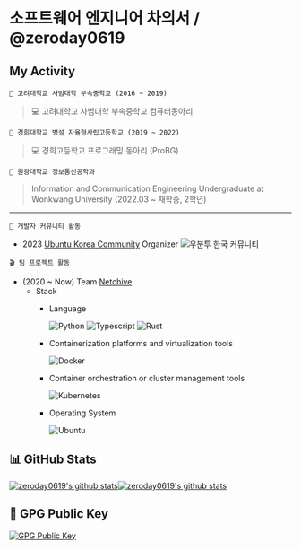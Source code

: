 # 소프트웨어 엔지니어 차의서 / @zeroday0619
## My Activity
`🏫 고려대학교 사범대학 부속중학교 (2016 ~ 2019)`
> 💻 고려대학교 사범대학 부속중학교 컴퓨터동아리

`🏫 경희대학교 병설 자율형사립고등학교 (2019 ~ 2022)`
> 💻 경희고등학교 프로그래밍 동아리 (ProBG)

`🏫 원광대학교 정보통신공학과`
> Information and Communication Engineering Undergraduate at Wonkwang University (2022.03 ~ 재학중, 2학년)

---

`📘 개발자 커뮤니티 활동`
- 2023 [Ubuntu Korea Community](https://disclosures.ubuntu-kr.org/organizers/gen7/) Organizer</img>
![우분투 한국 커뮤니티](https://discourse.ubuntu-kr.org/uploads/default/original/2X/6/6b47ec9f7f7e25d4d3b29ad3ded0acc046b36e29.svg)

`🎬 팀 프로젝트 활동`

- (2020 ~ Now) Team [Netchive](https://github.com/Netchive)
  - Stack
    * Language

      ![Python](https://img.shields.io/badge/Python-black?style=for-the-badge&logo=python)
      ![Typescript](https://img.shields.io/badge/Typescript-black?style=for-the-badge&logo=typescript)
      ![Rust](https://img.shields.io/badge/Rust-black?style=for-the-badge&logo=rust)
    
    * Containerization platforms and virtualization tools

      ![Docker](https://img.shields.io/badge/Docker-black?style=for-the-badge&logo=docker)

    * Container orchestration or cluster management tools

      ![Kubernetes](https://img.shields.io/badge/Kubernetes-black?style=for-the-badge&logo=Kubernetes)

    * Operating System

      ![Ubuntu](https://img.shields.io/badge/Ubuntu-black?style=for-the-badge&logo=ubuntu)


## 📊 GitHub Stats
[![zeroday0619's github stats](https://github-readme-stats.vercel.app/api?username=zeroday0619&count_private=true&show_icons=true&hide_border=true&theme=dark)](https://github.com/zeroday0619)[![zeroday0619's github stats](https://github-readme-stats.vercel.app/api/top-langs/?username=zeroday0619&exclude_repo=blog,blog.zeroday0619.dev,mbp16-ubuntu-kernel&show_icons=true&hide_border=true&title_color=004386&icon_color=004386&layout=compact&count_private=true&langs_count=8&theme=dark&hide=ruby,html,css)](https://github.com/zeroday0619)

## 🔑 GPG Public Key
[![GPG Public Key](https://img.shields.io/badge/GPG%20Fingerprint-1CBA271BBA41437115A778E5220CC17AA79A0AEA-green?style=for-the-badge)](https://pgp.zeroday0619.dev)
